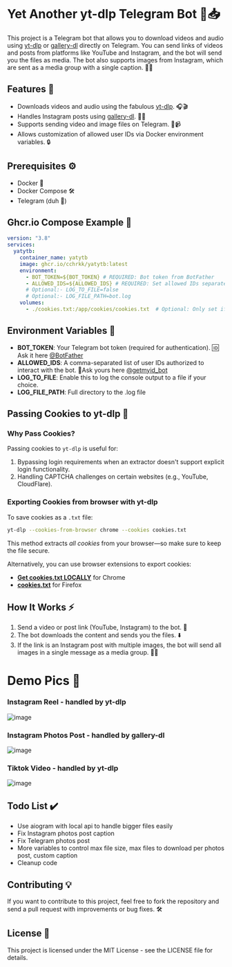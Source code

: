 # Yet Another yt-dlp Telegram Bot 🎥📥

This project is a Telegram bot that allows you to download videos and audio using [yt-dlp](https://github.com/yt-dlp/yt-dlp) or [gallery-dl](https://github.com/mikf/gallery-dl) directly on Telegram. You can send links of videos and posts from platforms like YouTube and Instagram, and the bot will send you the files as media. The bot also supports images from Instagram, which are sent as a media group with a single caption. 📲✨

## Features 🌟

- Downloads videos and audio using the fabulous [yt-dlp](https://github.com/yt-dlp/yt-dlp). 🎧🎬
- Handles Instagram posts using [gallery-dl](https://github.com/mikf/gallery-dl). 📸📲
- Supports sending video and image files on Telegram. 💬📹
- Allows customization of allowed user IDs via Docker environment variables. 🔒

## Prerequisites ⚙️

- Docker 🐳
- Docker Compose 🛠️
- Telegram (duh 🫠)

## Ghcr.io Compose Example 🚀

```yaml
version: "3.8"
services:
  yatytb:
    container_name: yatytb
    image: ghcr.io/cchrkk/yatytb:latest
    environment:
      - BOT_TOKEN=${BOT_TOKEN} # REQUIRED: Bot token from BotFather
      - ALLOWED_IDS=${ALLOWED_IDS} # REQUIRED: Set allowed IDs separated by comma
      # Optional:- LOG_TO_FILE=false
      # Optional:- LOG_FILE_PATH=bot.log
    volumes:
      - ./cookies.txt:/app/cookies/cookies.txt  # Optional: Only set if cookies needed
```

## Environment Variables 🔑
- **BOT_TOKEN**: Your Telegram bot token (required for authentication). 🆔
  Ask it here [@BotFather](https://t.me/BotFather)
- **ALLOWED_IDS**: A comma-separated list of user IDs authorized to interact with the bot. 🔗Ask yours here [@getmyid_bot](https://t.me/getmyid_bot)
- **LOG_TO_FILE**: Enable this to log the console output to a file if your choice.
- **LOG_FILE_PATH**: Full directory to the .log file 

## Passing Cookies to yt-dlp 🍪
### Why Pass Cookies?
Passing cookies to `yt-dlp` is useful for:
1. Bypassing login requirements when an extractor doesn't support explicit login functionality.
2. Handling CAPTCHA challenges on certain websites (e.g., YouTube, CloudFlare).

### Exporting Cookies from browser with yt-dlp
To save cookies as a `.txt` file:
```bash
yt-dlp --cookies-from-browser chrome --cookies cookies.txt
```
This method extracts *all cookies* from your browser—so make sure to keep the file secure.

Alternatively, you can use browser extensions to export cookies:
- **[Get cookies.txt LOCALLY](https://chromewebstore.google.com/detail/get-cookiestxt-locally/cclelndahbckbenkjhflpdbgdldlbecc?pli=1)** for Chrome  
- **[cookies.txt](https://addons.mozilla.org/en-US/firefox/addon/cookies-txt)** for Firefox  

## How It Works ⚡
1. Send a video or post link (YouTube, Instagram) to the bot. 📨
2. The bot downloads the content and sends you the files. ⬇️
3. If the link is an Instagram post with multiple images, the bot will send all images in a single message as a media group. 📸🎨
   
# Demo Pics 🤳

### Instagram Reel - handled by yt-dlp

![image](https://github.com/user-attachments/assets/2573f840-121f-4981-bf5e-0611a21b9c95)


### Instagram Photos Post - handled by gallery-dl

![image](https://github.com/user-attachments/assets/e756bb59-fc2e-4cfb-bcff-b20dc1400c80)


### Tiktok Video - handled by yt-dlp

![image](https://github.com/user-attachments/assets/8ed6f77a-1cd9-4f30-bd31-881b55f2a2ab)

## Todo List ✔️
- Use aiogram with local api to handle bigger files easily
- Fix Instagram photos post caption
- Fix Telegram photos post
- More variables to control max file size, max files to download per photos post, custom caption
- Cleanup code
  
## Contributing 💡
If you want to contribute to this project, feel free to fork the repository and send a pull request with improvements or bug fixes. 🛠️

## License 📜
This project is licensed under the MIT License - see the LICENSE file for details.
